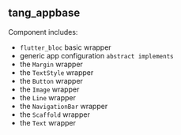 ## tang_appbase

Component includes:

- `flutter_bloc` basic wrapper
- generic app configuration `abstract implements`
- the `Margin` wrapper
- the `TextStyle` wrapper
- the `Button` wrapper
- the `Image` wrapper
- the `Line` wrapper
- the `NavigationBar` wrapper
- the `Scaffold` wrapper
- the `Text` wrapper